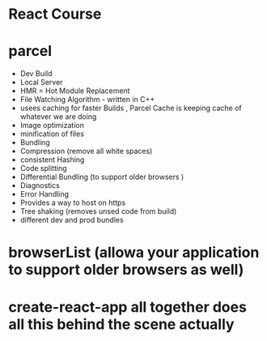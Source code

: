 # React Course 


# parcel
- Dev Build
- Local Server
- HMR = Hot Module Replacement
- File Watching Algorithm - written in C++
- usees caching for faster Builds ,      Parcel Cache is keeping cache of whatever we are doing
- Image optimization
- minification of files
- Bundling
- Compression (remove all white spaces)
- consistent Hashing
- Code splitting 
- Differential Bundling (to support older browsers )
- Diagnostics
- Error Handling
- Provides a way to host on https
- Tree shaking (removes unsed code from build)
- different dev and prod bundles

# browserList (allowa your application to support older browsers as well)

# create-react-app all together does all this behind the scene actually